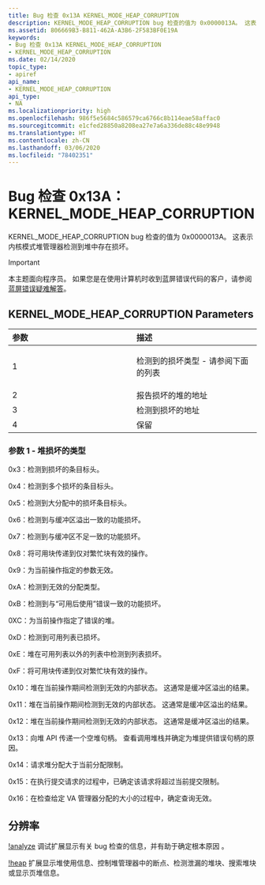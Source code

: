 ```yaml
---
title: Bug 检查 0x13A KERNEL_MODE_HEAP_CORRUPTION
description: KERNEL_MODE_HEAP_CORRUPTION bug 检查的值为 0x0000013A。 这表示内核模式堆管理器检测到堆中存在损坏。
ms.assetid: 806669B3-B811-462A-A3B6-2F583BF0E19A
keywords:
- Bug 检查 0x13A KERNEL_MODE_HEAP_CORRUPTION
- KERNEL_MODE_HEAP_CORRUPTION
ms.date: 02/14/2020
topic_type:
- apiref
api_name:
- KERNEL_MODE_HEAP_CORRUPTION
api_type:
- NA
ms.localizationpriority: high
ms.openlocfilehash: 986f5e5684c586579ca6766c8b114eae58affac0
ms.sourcegitcommit: e1cfed28850a8208ea27e7a6a336de88c48e9948
ms.translationtype: HT
ms.contentlocale: zh-CN
ms.lasthandoff: 03/06/2020
ms.locfileid: "78402351"
---
```

# <a name="bug-check-0x13a-kernel_mode_heap_corruption"></a>Bug 检查 0x13A：KERNEL\_MODE\_HEAP\_CORRUPTION

KERNEL\_MODE\_HEAP\_CORRUPTION bug 检查的值为 0x0000013A。 这表示内核模式堆管理器检测到堆中存在损坏。

> [!IMPORTANT]
> 本主题面向程序员。 如果您是在使用计算机时收到蓝屏错误代码的客户，请参阅[蓝屏错误疑难解答](https://www.windows.com/stopcode)。

## <a name="kernel_mode_heap_corruption-parameters"></a>KERNEL\_MODE\_HEAP\_CORRUPTION Parameters

<table>
<colgroup>
<col width="50%" />
<col width="50%" />
</colgroup>
<thead>
<tr class="header">
<th align="left">参数</th>
<th align="left">描述</th>
</tr>
</thead>
<tbody>
<tr class="odd">
<td align="left">1</td>
<td align="left"><p>检测到的损坏类型 - 请参阅下面的列表</p></td>
</tr>
<tr class="even">
<td align="left">2</td>
<td align="left">报告损坏的堆的地址</td>
</tr>
<tr class="odd">
<td align="left">3</td>
<td align="left">检测到损坏的地址</td>
</tr>
<tr class="even">
<td align="left">4</td>
<td align="left">保留</td>
</tr>
</tbody>
</table>

### <a name="parameter-1---type-of-heap-corruption"></a>参数 1 - 堆损坏的类型

0x3：检测到损坏的条目标头。

0x4：检测到多个损坏的条目标头。

0x5：检测到大分配中的损坏条目标头。

0x6：检测到与缓冲区溢出一致的功能损坏。

0x7：检测到与缓冲区不足一致的功能损坏。

0x8：将可用块传递到仅对繁忙块有效的操作。

0x9：为当前操作指定的参数无效。

0xA：检测到无效的分配类型。

0xB：检测到与“可用后使用”错误一致的功能损坏。

0XC：为当前操作指定了错误的堆。

0xD：检测到可用列表已损坏。

0xE：堆在可用列表以外的列表中检测到列表损坏。

0xF：将可用块传递到仅对繁忙块有效的操作。

0x10：堆在当前操作期间检测到无效的内部状态。 这通常是缓冲区溢出的结果。

0x11：堆在当前操作期间检测到无效的内部状态。 这通常是缓冲区溢出的结果。

0x12：堆在当前操作期间检测到无效的内部状态。 这通常是缓冲区溢出的结果。

0x13：向堆 API 传递一个空堆句柄。 查看调用堆栈并确定为堆提供错误句柄的原因。

0x14：请求堆分配大于当前分配限制。

0x15：在执行提交请求的过程中，已确定该请求将超过当前提交限制。

0x16：在检查给定 VA 管理器分配的大小的过程中，确定查询无效。

## <a name="resolution"></a>分辨率

[!analyze](-analyze.md) 调试扩展显示有关 bug 检查的信息，并有助于确定根本原因  。

[!heap](-heap.md) 扩展显示堆使用信息、控制堆管理器中的断点、检测泄漏的堆块、搜索堆块或显示页堆信息。
